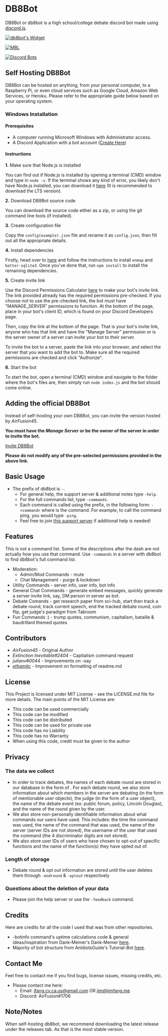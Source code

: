 # DB8Bot
DB8Bot or db8bot is a high school/college debate discord bot made using [discord.js](https://discord.js.org/).

[![db8bot's Widget](https://api.botlist.space/widget/689368779305779204/5 "db8bot's Widget")](https://botlist.space/bot/689368779305779204?utm_source=bls&utm_medium=widget&utm_campaign=689368779305779204)

<!-- [![db8bot's Widget] (https://arcane-botcenter.xyz/api/widget/689368779305779204.svg) "db8bot's Widget")](https://arcane-botcenter.xyz/bot/689368779305779204) -->

[![MBL](https://mythicalbots.xyz/bot/689368779305779204/embed?q=dark/ )](https://mythicalbots.xyz/bot/689368779305779204)

[![Discord Bots](https://top.gg/api/widget/689368779305779204.svg)](https://top.gg/bot/689368779305779204)


## Self Hosting DB8Bot
DB8Bot can be hosted on anything, from your personal computer, to a Raspberry Pi, or even cloud services such as Google Cloud, Amazon Web Services, or Heroku. Please refer to the appropriate guide below based on your operating system.

### Windows Installation
#### Prerequisites

* A computer running Microsoft Windows with Administrator access.
* A Discord Application with a bot account ([Create Here](https://discordapp.com/developers/applications/me))

#### Instructions

**1.** Make sure that Node.js is installed

You can find out if Node.js is installed by opening a terminal (CMD) window and type in `node -v`. If the terminal shows any kind of error, you likely don't have Node.js installed, you can download it [here](https://nodejs.org) (It is recommended to download the LTS version).

 **2.** Download DB8Bot source code

 You can download the source code either as a zip, or using the git command line tools (if installed).

**3.** Create configuration file

Copy the `config(example).json` file and rename it as `config.json`, then fill out all the appropriate details.

**4.** Install dependencies

Firstly, head over to [here](https://enmap.evie.dev/install) and follow the instructions to install `enmap` and `better-sqlite3`. Once you've done that, run `npm install` to install the remaining dependencies.

**5.** Create invite link

Use the Discord Permissions Calculator [here](https://discordapi.com/permissions.html#2146958591) to make your bot's invite link. The link provided already has the required permissions pre-checked. If you choose not to use the pre-checked link, the bot must have "MANAGE_SERVER" permissions to function. At the bottom of the page, place in your bot's client ID, which is found on your Discord Developers page.

Then, copy the link at the bottom of the page. That is your bot's invite link, anyone who has that link and have the "Manage Server" permission or is the server owner of a server can invite your bot to their server. 

To invite the bot to a server, paste the link into your browser, and select the server that you want to add the bot to. Make sure all the required permissions are checked and click "Authorize".

**6.** Start the bot

To start the bot, open a terminal (CMD) window and navigate to the folder where the bot's files are, then simply run `node index.js` and the bot should come online.

## Adding the official DB8Bot
Instead of self-hosting your own DB8Bot, you can invite the version hosted by *AirFusion45*.

**You must have the *Manage Server* or be the owner of the server in order to invite the bot.**

[Invite DB8Bot](https://discord.com/api/oauth2/authorize?client_id=689368779305779204&permissions=310647056497&scope=bot%20applications.commands)

**Please do not modify any of the pre-selected permissions provided in the above link.**

## Basic Usage

* The prefix of db8bot is `-`.
    * For general help, the support server & additional notes type `-help`.
    * For the full commands list, type `-commands`.
    * Each command is called using the prefix, in the following form: `-<command>` where <command> is the command. For example, to call the command ping, you would type `-ping`.
    * Feel free to join [this support server](https://discord.gg/rEQc7C7) if additional help is needed!

## Features

This is not a command list. Some of the descriptions after the dash are not actually how you use that command. Use `-commands` in a server with db8bot to find db8bot's full command list.
  * Moderation:
    * Admin/Mod Commands - mute
    * Chat Management - purge & lockdown
  * Utility Commands - server info, user info, bot info 
  * General Chat Commands - generate embed messages, quickly generate a server invite link, say, DM person in server as bot.
  * Debate Comands - get research paper from sci-hub, start then track a debate round, track current speech, end the tracked debate round, coin flip, get judge's paradigm from Tabroom
  * Fun Commands :) - trump quotes, communism, capitalism, bataille & baudrillard themed quotes

## Contributors

* *AirFusion45* - Original Author
* *Extinction Inevitable#2404* - Capitalism command request
* *julianv#0044* - Improvements on -say
* [*ethamitc*](https://github.com/ethamitc) - Improvement on formatting of readme.md

## License 
This Project is licensed under MIT License - see the LICENSE.md file for more details. The main points of the MIT License are:
  
  * This code can be used commercially
  * This code can be modified
  * This code can be distributed
  * This code can be used for private use
  * This code has no Liability
  * This code has no Warranty
  * When using this code, credit must be given to the author

## Privacy

  ### The data we collect
  * In order to track debates, the names of each debate round are stored in our database in the form of <server id><name of the round given by the user>. For each debate round, we also store information about which members in the server are debating (in the form of mentionable user objects), the judge (in the form of a user object), the name of the debate event (ex: public forum, policy, Lincoln Douglas), and the name of the round given by the user.
  * We also store non-personally identifiable information about what commands our users have used. This includes: the time the command was used, the name of the command that was used, the name of the server (server IDs are not stored), the username of the user that used the command (the 4 discriminator digits are not stored).
  * We also store user IDs of users who have chosen to opt-out of specific functions and the name of the function(s) they have opted out of.

  ### Length of storage
  * Debate round & opt out information are stored until the user deletes them through `-endround` & `-optout` respectively 

  ### Questions about the deletion of your data
  * Please join the help server or use the `-feedback` command.

## Credits
Here are credits for all the code I used that was from other repositories.
  * -botinfo command's uptime calculations code & general ideas/inspiration from Dank-Memer's Dank-Memer [here](https://github.com/Dank-Memer/Dank-Memer).
  * Majority of bot structure from AnIdiotsGuide's Tutorial-Bot [here](https://github.com/AnIdiotsGuide/Tutorial-Bot).

## Contact Me
Feel free to contact me if you find bugs, license issues, missing credits, etc.

  * Please contact me here:
    * Email: jfang.cv.ca.us@gmail.com OR jim@jimfang.me
    * Discord: AirFusion#1706

## Note/Notes 
  When self-hosting db8bot, we recommend downloading the latest release under the releases tab. As that is the most stable version.
